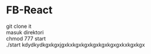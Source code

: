 
# FB-React

git clone it <br>
masuk direktori <br>
chmod 777 start <br>
./start
kdydkydkgxkgxjgxkxkgxkgxkgxkgxkgxgxkxkgxkgx
